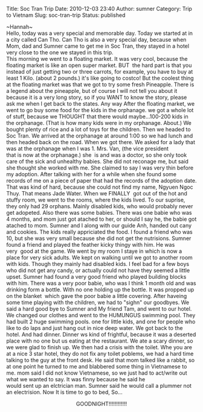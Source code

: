 Title: Soc Tran Trip
Date: 2010-12-03 23:40
Author: sumner
Category: Trip to Vietnam
Slug: soc-tran-trip
Status: published

\~Hannah\~  
Hello, today was a very special and memorable day. Today we started at
in a city called Can Tho. Can Tho is also a very special day, because
when Mom, dad and Sumner came to get me in Soc Tran, they stayed in a
hotel very close to the one we stayed in this trip.  
This morning we went to a floating market. It was very cool, because the
floating market is like an open super market. BUT  the hard part is that
you instead of just getting two or three carrots, for example, you have
to buy at least 1 Kilo. (about 2 pounds.) it's like going to costco! But
the coolest thing at the floating market was that we got to try some
fresh Pineapple. There is a legend about the pineapple, but of course I
will not tell you about it because it is a very long story, so if you
WANT to know the story, please ask me when I get back to the states. Any
way After the floating market, we went to go buy some food for the kids
in the orphanage. we got a whole lot of stuff, because we THOUGHT that
there would maybe...100-200 kids in the orphanage. (That is how many
kids were in my orphanage. About.) We bought plenty of rice and a lot of
toys for the children. Then we headed to Soc Tran. We arrived at the
orphanage at around 1:00 so we had lunch and then headed back on the
road. When we got there. We asked for a lady that was at the orphanage
when I was 1. Mrs. Van, (the vice president  
that is now at the orphanage.) she  is and was a doctor, so she only
took care of the sick and unhealthy babies. She did not reconage me, but
said she thought she worked with me. She claimed to say I was very thin
before my adoption. After talking with her for a while when she found
some records of me on a piece of paper that had the records of the
adoption date. That was kind of hard, because she could not find my
name, Ngyuen Ngoc Thuy. That means Jade Water. When we FINALLY  got out
of the hot and stuffy room, we went to the rooms, where the kids lived.
To our suprise, they only had 29 orphans. Mainly disabled kids, who
would probably never get adopeted. Also there was some babies. There was
one babie who was 4 months, and mom just got atached to her, or should I
say he, the babie got atached to mom. Sumner and I along with our guide
Anh, handed out cany and cookies. The kids really appriciated the food.
I found a friend who was 10, but she was very small because she did not
get the nutrisions. Sumner found a friend and played the feather kicky
thingy with him. He was  
very  good at the game. We went by my room I staye in which is now a
place for very sick adults. We kept on walking until we got to another
room with kids. Though they mainly had disabled kids. I feel bad for a
few boys who did not get any candy, or actually could not have they
seemed a little upset. Sumner had found a very good friend who played
building blocks with him. There was a very poor babie, who was I think 1
month old and was drinking form a bottle. With no one holding up the
bottle. It was propped up on the blanket  which gave the poor babie a
little covering. After haveing some time playing with the children, we
had to "sighn" our goodbyes. We said a hard good bye to Sumner and My
friend Tam, and went to our hotel. We changed our clothes and went to
the HUMUNGUS swimming pool. They had built 2 huge swimming pools. one
for little kids, and one for people who like to do laps and just hang
out in nice deep water. We got back to the hotel. And had dinner. Dinner
ws kind of frightful, because it was a deserted place with no one but us
eating at the restaurant. We ate a scary dinner, so we were glad to
finish up. We then had a crisis with the toilet. Whe you are at a nice 3
star hotel, they do not fix any toilet poblems, we had a hard time
talking to the guy at the front desk. He said that mom talked like a
rabbit, so at one point he turned to me and blabbered some thing in
Vietnamese to me. mom said I did not know Vietnamese, so we just had to
act/write out what we wanted to say. It was finny because he said he  
would sent up an elctrician man. Sumner said he would call a plummer not
an electrision. Now It is time to go to bed, So...

<div style="text-align: center;">

GOODNIGHT!!!!!!!!!!!!

</div>
